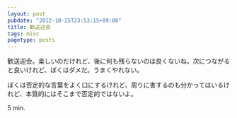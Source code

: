 ```yaml
---
layout: post
pubdate: "2012-10-25T23:53:15+09:00"
title: 歓送迎会
tags: misc
pagetype: posts
---
```

歓送迎会。楽しいのだけれど、後に何も残らないのは良くないね。次につながると良いけれど、ぼくはダメだ。うまくやれない。

ぼくは否定的な言葉をよく口にするけれど、周りに害するのも分かってはいるけれど、本質的にはそこまで否定的ではないよ。

5 min.
